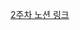 [2주차 노션 링크](https://eunzzzi-1.notion.site/7f829d907d834fabbaba4e0dcdeb6460?v=54340ece14894f37a7339de135a7459f&pvs=74)